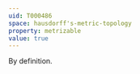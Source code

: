 ```yaml
---
uid: T000486
space: hausdorff's-metric-topology
property: metrizable
value: true
---
```

By definition.

